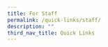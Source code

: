 ```yaml
---
title: For Staff
permalink: /quick-links/staff/
description: ""
third_nav_title: Quick Links
---
```

